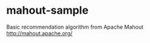 mahout-sample
=============
Basic recommendation algorithm from Apache Mahout http://mahout.apache.org/
